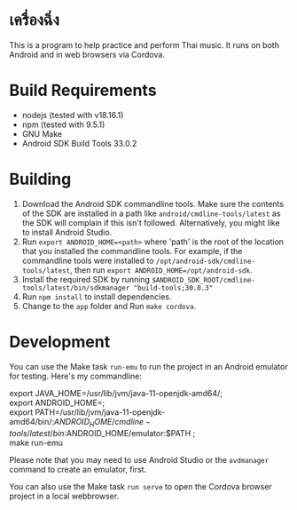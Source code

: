 # เครื่องฉิ่ง

This is a program to help practice and perform Thai music. It runs on both Android and in web browsers via Cordova.

# Build Requirements

* nodejs (tested with v18.16.1)
* npm (tested with 9.5.1)
* GNU Make
* Android SDK Build Tools 33.0.2

# Building

1. Download the Android SDK commandline tools. Make sure the contents of the SDK are installed in a path like `android/cmdline-tools/latest` as the SDK will complain if this isn't followed. Alternatively, you might like to install Android Studio.
1. Run `export ANDROID_HOME=<path>` where 'path' is the root of the location that you installed the commandline tools. For example, if the commandline tools were installed to `/opt/android-sdk/cmdline-tools/latest`, then run `export ANDROID_HOME=/opt/android-sdk`.
1. Install the required SDK by running `$ANDROID_SDK_ROOT/cmdline-tools/latest/bin/sdkmanager "build-tools;30.0.3"`
1. Run `npm install` to install dependencies.
1. Change to the `app` folder and Run `make cordova`.

# Development

You can use the Make task `run-emu` to run the project in an Android emulator for testing. Here's my commandline:

  export JAVA_HOME=/usr/lib/jvm/java-11-openjdk-amd64/; \
  export ANDROID_HOME=<your android sdk path>; \
  export PATH=/usr/lib/jvm/java-11-openjdk-amd64/bin/:$ANDROID_HOME/cmdline-tools/latest/bin:$ANDROID_HOME/emulator:$PATH ; \
  make run-emu

Please note that you may need to use Android Studio or the `avdmanager` command to create an emulator, first.

You can also use the Make task `run serve` to open the Cordova browser project in a local webbrowser.
